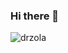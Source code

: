 ### Hi there 👋

![drzola](https://user-images.githubusercontent.com/16437905/159061780-6a2c3bec-d52a-4a7d-91d8-46cd94a3f99f.jpg)



<!--
**sushilsridhar/sushilsridhar** is a ✨ _special_ ✨ repository because its `README.md` (this file) appears on your GitHub profile.

Here are some ideas to get you started:

- 🔭 I’m currently working on ...
- 🌱 I’m currently learning ...
- 👯 I’m looking to collaborate on ...
- 🤔 I’m looking for help with ...
- 💬 Ask me about ...
- 📫 How to reach me: ...
- 😄 Pronouns: ...
- ⚡ Fun fact: ...
-->
